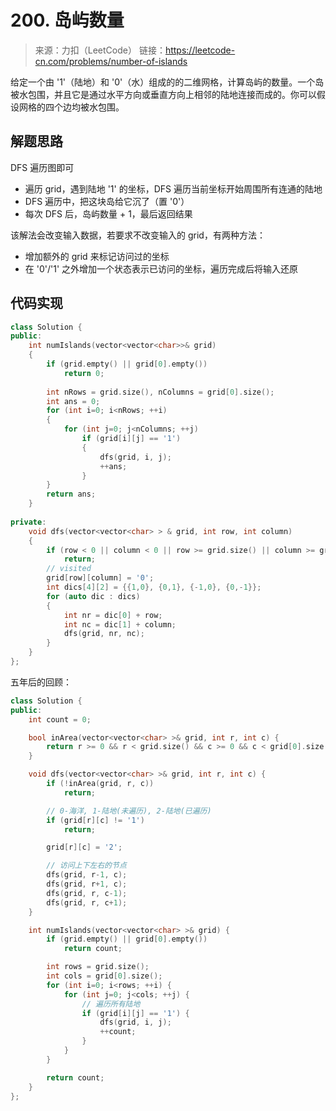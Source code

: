 ﻿# 200. 岛屿数量
> 来源：力扣（LeetCode）
链接：https://leetcode-cn.com/problems/number-of-islands

给定一个由 '1'（陆地）和 '0'（水）组成的的二维网格，计算岛屿的数量。一个岛被水包围，并且它是通过水平方向或垂直方向上相邻的陆地连接而成的。你可以假设网格的四个边均被水包围。

## 解题思路
DFS 遍历图即可

* 遍历 grid，遇到陆地 '1' 的坐标，DFS 遍历当前坐标开始周围所有连通的陆地
* DFS 遍历中，把这块岛给它沉了（置 '0'）
* 每次 DFS 后，岛屿数量 + 1，最后返回结果

该解法会改变输入数据，若要求不改变输入的 grid，有两种方法：

* 增加额外的 grid 来标记访问过的坐标
* 在 '0'/'1' 之外增加一个状态表示已访问的坐标，遍历完成后将输入还原

## 代码实现
```cpp
class Solution {
public:
    int numIslands(vector<vector<char>>& grid) 
    {
        if (grid.empty() || grid[0].empty())
            return 0;
        
        int nRows = grid.size(), nColumns = grid[0].size();
        int ans = 0;
        for (int i=0; i<nRows; ++i)
        {
            for (int j=0; j<nColumns; ++j)
                if (grid[i][j] == '1')
                {
                    dfs(grid, i, j);
                    ++ans;
                }
        }
        return ans;
    }
    
private:
    void dfs(vector<vector<char> > & grid, int row, int column)
    {
        if (row < 0 || column < 0 || row >= grid.size() || column >= grid[0].size() || grid[row][column] == '0')
            return;
        // visited
        grid[row][column] = '0';
        int dics[4][2] = {{1,0}, {0,1}, {-1,0}, {0,-1}};
        for (auto dic : dics)
        {
            int nr = dic[0] + row;
            int nc = dic[1] + column;
            dfs(grid, nr, nc);
        }
    }
};
```

五年后的回顾：
```cpp
class Solution {
public:
    int count = 0;

    bool inArea(vector<vector<char> >& grid, int r, int c) {
        return r >= 0 && r < grid.size() && c >= 0 && c < grid[0].size();
    }

    void dfs(vector<vector<char> >& grid, int r, int c) {
        if (!inArea(grid, r, c)) 
            return;

        // 0-海洋, 1-陆地(未遍历), 2-陆地(已遍历)
        if (grid[r][c] != '1')
            return;

        grid[r][c] = '2';

        // 访问上下左右的节点
        dfs(grid, r-1, c);
        dfs(grid, r+1, c);
        dfs(grid, r, c-1);
        dfs(grid, r, c+1);
    }

    int numIslands(vector<vector<char> >& grid) {
        if (grid.empty() || grid[0].empty()) 
            return count;

        int rows = grid.size();
        int cols = grid[0].size();
        for (int i=0; i<rows; ++i) {
            for (int j=0; j<cols; ++j) {
                // 遍历所有陆地
                if (grid[i][j] == '1') {
                    dfs(grid, i, j);
                    ++count;
                }
            }
        }

        return count;
    }
};
```